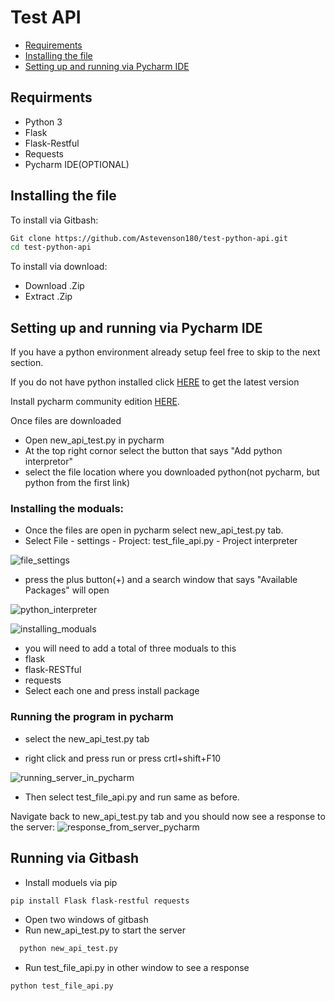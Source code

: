 # Test API
- [Requirements](#Requirments)
- [Installing the file](#Installing-the-file)
- [Setting up and running via Pycharm IDE](#Setting-up-and-running-via-Pycharm-IDE)


## Requirments 
* Python 3
* Flask
* Flask-Restful
* Requests
* Pycharm IDE(OPTIONAL)
## Installing the file
To install via Gitbash:
```bash
Git clone https://github.com/Astevenson180/test-python-api.git
cd test-python-api
```
To install via download:
* Download .Zip
* Extract .Zip

## Setting up and running via Pycharm IDE 
If you have a python environment already setup feel free to skip to the next section.

If you do not have python installed click [HERE](https://www.python.org/downloads/) to get the latest version

Install pycharm community edition [HERE](https://www.jetbrains.com/pycharm/download/#section=windows).

Once files are downloaded
* Open new_api_test.py in pycharm
* At the top right cornor select the button that says "Add python interpretor"
* select the file location where you downloaded python(not pycharm, but python from the first link)

### Installing the moduals:
* Once the files are open in pycharm select new_api_test.py tab.
* Select File - settings - Project: test_file_api.py - Project interpreter

![file_settings](https://user-images.githubusercontent.com/90855841/139473002-c70c2d61-70b8-4b5c-a71d-b5607e69d859.png)
&nbsp;
* press the plus button(+) and a search window that says "Available Packages" will open

![python_interpreter](https://user-images.githubusercontent.com/90855841/139473177-25c85d3f-61fb-48a8-818e-085a58c6f1da.png)

![installing_moduals](https://user-images.githubusercontent.com/90855841/139473087-1ef3811f-9784-4a29-b8da-e858fc0ec94e.png)

* you will need to add a total of three moduals to this
* flask
* flask-RESTful
* requests
* Select each one and press install package

### Running the program in pycharm
* select the new_api_test.py tab 

* right click and press run or press crtl+shift+F10
&nbsp;

![running_server_in_pycharm](https://user-images.githubusercontent.com/90855841/139477390-3b3fd5b6-e9b0-4c43-aca1-ee54e92a93f1.png)
&nbsp;
* Then select test_file_api.py and run same as before.


Navigate back to new_api_test.py tab and you should now see a response to the server:
![response_from_server_pycharm](https://user-images.githubusercontent.com/90855841/139478233-3c357b1f-37d3-4561-a1a6-f39fd053c730.PNG)
&nbsp;

## Running via Gitbash
* Install moduels via pip
```bash
pip install Flask flask-restful requests
```
* Open two windows of gitbash
* Run new_api_test.py to start the server
```bash
  python new_api_test.py
```
* Run test_file_api.py in other window to see a response
```bash
python test_file_api.py
```

